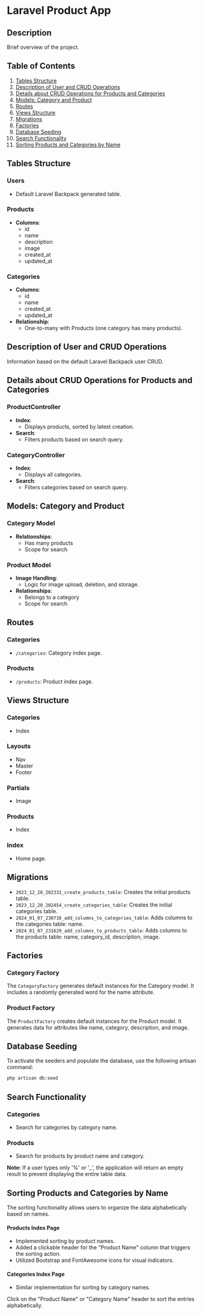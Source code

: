 # Laravel Product App

## Description
Brief overview of the project.

## Table of Contents
1. [Tables Structure](#tables-structure)
2. [Description of User and CRUD Operations](#description-of-user-and-crud-operations)
3. [Details about CRUD Operations for Products and Categories](#details-about-crud-operations-for-products-and-categories)
4. [Models: Category and Product](#models-category-and-product)
5. [Routes](#routes)
6. [Views Structure](#views-structure)
7. [Migrations](#migrations)
8. [Factories](#factories)
9. [Database Seeding](#database-seeding)
10. [Search Functionality](#search-functionality)
11. [Sorting Products and Categories by Name](#sorting-products-and-categories-by-name)

## Tables Structure
### Users
- Default Laravel Backpack generated table.

### Products
- **Columns**:
  - id
  - name
  - description
  - image
  - created_at
  - updated_at

### Categories
- **Columns**:
  - id
  - name
  - created_at
  - updated_at
- **Relationship**:
  - One-to-many with Products (one category has many products).

## Description of User and CRUD Operations
Information based on the default Laravel Backpack user CRUD.

## Details about CRUD Operations for Products and Categories
### ProductController
- **Index**:
  - Displays products, sorted by latest creation.
- **Search**:
  - Filters products based on search query.

### CategoryController
- **Index**:
  - Displays all categories.
- **Search**:
  - Filters categories based on search query.

## Models: Category and Product
### Category Model
- **Relationships**:
  - Has many products
  - Scope for search

### Product Model
- **Image Handling**:
  - Logic for image upload, deletion, and storage.
- **Relationships**:
  - Belongs to a category
  - Scope for search

## Routes
### Categories
- `/categories`: Category index page.

### Products
- `/products`: Product index page.

## Views Structure
### Categories
- Index

### Layouts
- Nav
- Master
- Footer

### Partials
- Image

### Products
- Index

### Index
- Home page.

## Migrations
- `2023_12_20_202331_create_products_table`: Creates the initial products table.
- `2023_12_20_202454_create_categories_table`: Creates the initial categories table.
- `2024_01_07_230716_add_columns_to_categories_table`: Adds columns to the categories table: name.
- `2024_01_07_231629_add_columns_to_products_table`: Adds columns to the products table: name, category_id, description, image.

## Factories

### Category Factory

The `CategoryFactory` generates default instances for the Category model. It includes a randomly generated word for the name attribute.

### Product Factory

The `ProductFactory` creates default instances for the Product model. It generates data for attributes like name, category, description, and image.

## Database Seeding

To activate the seeders and populate the database, use the following artisan command:

```bash
php artisan db:seed
```

## Search Functionality
### Categories
- Search for categories by category name.

### Products
- Search for products by product name and category.

**Note:** If a user types only '%' or '_', the application will return an empty result to prevent displaying the entire table data.
  
## Sorting Products and Categories by Name

The sorting functionality allows users to organize the data alphabetically based on names.

#### Products Index Page
- Implemented sorting by product names.
- Added a clickable header for the "Product Name" column that triggers the sorting action.
- Utilized Bootstrap and FontAwesome icons for visual indicators.

#### Categories Index Page
- Similar implementation for sorting by category names.

Click on the "Product Name" or "Category Name" header to sort the entries alphabetically.

